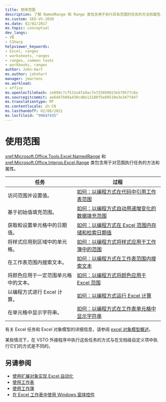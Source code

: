 ```yaml
---
title: 使用范围
description: 了解 NamedRange 和 Range 类包含用于执行具有范围的任务的方法和属性。
ms.custom: SEO-VS-2020
ms.date: 02/02/2017
ms.topic: conceptual
dev_langs:
- VB
- CSharp
helpviewer_keywords:
- Excel, ranges
- worksheets, ranges
- ranges, common tasks
- workbooks, ranges
author: John-Hart
ms.author: johnhart
manager: jmartens
ms.workload:
- office
ms.openlocfilehash: ce099c7cf531e4fa9acfe725959023e579577c8a
ms.sourcegitcommit: ae6d47b09a439cd0e13180f5e89510e3e347fd47
ms.translationtype: MT
ms.contentlocale: zh-CN
ms.lasthandoff: 02/08/2021
ms.locfileid: "99847435"
---
```

# <a name="work-with-ranges"></a>使用范围
  <xref:Microsoft.Office.Tools.Excel.NamedRange> 和 <xref:Microsoft.Office.Interop.Excel.Range> 类包含用于对范围执行任务的方法和属性。

|任务|过程|
|----------|---------------|
|访问范围并设置值。|[如何：以编程方式在代码中引用工作表范围](../vsto/how-to-programmatically-refer-to-worksheet-ranges-in-code.md)|
|基于初始值填充范围。|[如何：以编程方式自动用递增变化的数据填充范围](../vsto/how-to-programmatically-automatically-fill-ranges-with-incrementally-changing-data.md)|
|获取和设置单元格中的日期值。|[如何：以编程方式在 Excel 范围内存储和检索日期值](../vsto/how-to-programmatically-store-and-retrieve-date-values-in-excel-ranges.md)|
|将样式应用到区域中的单元格。|[如何：以编程方式将样式应用于工作簿中的范围](../vsto/how-to-programmatically-apply-styles-to-ranges-in-workbooks.md)|
|在工作表范围内搜索文本。|[如何：以编程方式在工作表范围内搜索文本](../vsto/how-to-programmatically-search-for-text-in-worksheet-ranges.md)|
|将颜色应用于一定范围单元格中的文本。|[如何：以编程方式将颜色应用于 Excel 范围](../vsto/how-to-programmatically-apply-color-to-excel-ranges.md)|
|以编程方式进行 Excel 计算。|[如何：以编程方式运行 Excel 计算](../vsto/how-to-programmatically-run-excel-calculations-programmatically.md)|
|在单元格中显示字符串。|[如何：以编程方式在工作表单元格中显示字符串](../vsto/how-to-programmatically-display-a-string-in-a-worksheet-cell.md)|

 有关 Excel 任务和 Excel 对象模型的详细信息，请参阅 [excel 对象模型概述](../vsto/excel-object-model-overview.md)。

 某些情况下，在 VSTO 外接程序中执行这些任务的方式与在文档级自定义项中执行它们的方式是不同的。

## <a name="see-also"></a>另请参阅
- [使用扩展对象实现 Excel 自动化](../vsto/automating-excel-by-using-extended-objects.md)
- [使用工作表](../vsto/working-with-worksheets.md)
- [使用工作簿](../vsto/working-with-workbooks.md)
- [在 Excel 工作表中使用 Windows 窗体控件](../vsto/using-windows-forms-controls-on-excel-worksheets.md)
